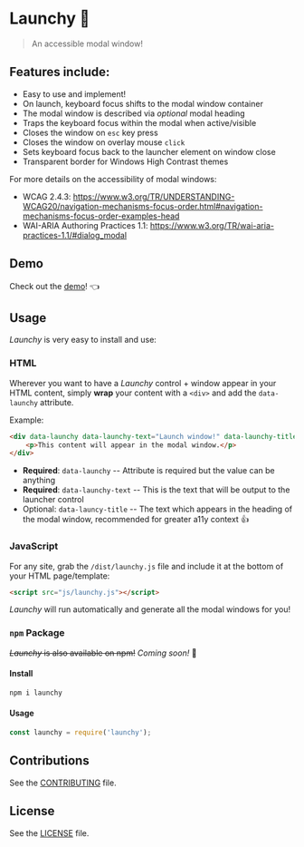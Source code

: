 # Launchy 🚀

> An accessible modal window!

## Features include:
- Easy to use and implement!
- On launch, keyboard focus shifts to the modal window container
- The modal window is described via _optional_ modal heading
- Traps the keyboard focus within the modal when active/visible
- Closes the window on `esc` key press
- Closes the window on overlay mouse `click`
- Sets keyboard focus back to the launcher element on window close
- Transparent border for Windows High Contrast themes

For more details on the accessibility of modal windows:
- WCAG 2.4.3: https://www.w3.org/TR/UNDERSTANDING-WCAG20/navigation-mechanisms-focus-order.html#navigation-mechanisms-focus-order-examples-head
- WAI-ARIA Authoring Practices 1.1: https://www.w3.org/TR/wai-aria-practices-1.1/#dialog_modal

## Demo

Check out the [demo](https://svinkle.github.io/launchy/)! 👈

## Usage

_Launchy_ is very easy to install and use:

### HTML
Wherever you want to have a _Launchy_ control + window appear in your HTML content, simply **wrap** your content with a `<div>` and add the `data-launchy` attribute.

Example:

```html
<div data-launchy data-launchy-text="Launch window!" data-launchy-title="My modal window">
    <p>This content will appear in the modal window.</p>
</div>
```

- **Required**: `data-launchy` -- Attribute is required but the value can be anything
- **Required**: `data-launchy-text` -- This is the text that will be output to the launcher control
- Optional: `data-launcy-title` -- The text which appears in the heading of the modal window, recommended for greater a11y context 👍

### JavaScript
For any site, grab the `/dist/launchy.js` file and include it at the bottom of your HTML page/template:

```html
<script src="js/launchy.js"></script>
```

_Launchy_ will run automatically and generate all the modal windows for you!

### `npm` Package
~~_Launchy_ is also available on npm!~~ _Coming soon!_ 🤞

#### Install
```sh
npm i launchy
```

#### Usage
```javascript
const launchy = require('launchy');
```

## Contributions
See the [CONTRIBUTING](CONTRIBUTING.md) file.

## License
See the [LICENSE](LICENSE.md) file.
